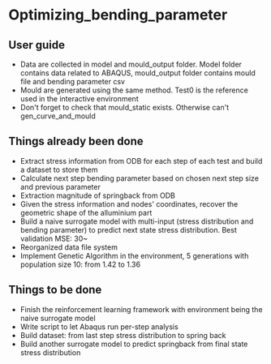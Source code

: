 # Optimizing_bending_parameter

## User guide
- Data are collected in model and mould_output folder. Model folder contains data related to ABAQUS, mould_output folder contains mould file and bending parameter csv
- Mould are generated using the same method. Test0 is the reference used in the interactive environment
- Don't forget to check that mould_static exists. Otherwise can't gen_curve_and_mould

## Things already been done
- Extract stress information from ODB for each step of each test and build a dataset to store them
- Calculate next step bending parameter based on chosen next step size and previous parameter
- Extraction magnitude of springback from ODB
- Given the stress information and nodes' coordinates, recover the geometric shape of the alluminium part
- Build a naive surrogate model with multi-input (stress distribution and bending parameter) to predict next state stress distribution. Best validation MSE: 30~
- Reorganized data file system
- Implement Genetic Algorithm in the environment, 5 generations with population size 10: from 1.42 to 1.36

## Things to be done
- Finish the reinforcement learning framework with environment being the naive surrogate model
- Write script to let Abaqus run per-step analysis
- Build dataset: from last step stress distribution to spring back
- Build another surrogate model to predict springback from final state stress distribution